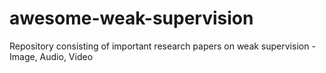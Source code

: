 # awesome-weak-supervision
Repository consisting of important research papers on weak supervision - Image, Audio, Video
